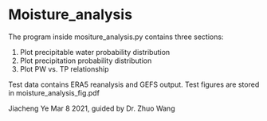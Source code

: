 # Moisture_analysis
The program inside mositure_analysis.py contains three sections:
1. Plot precipitable water probability distribution
2. Plot precipitation probability distribution
3. Plot PW vs. TP relationship

Test data contains ERA5 reanalysis and GEFS output. 
Test figures are stored in moisture_analysis_fig.pdf

Jiacheng Ye Mar 8 2021, guided by Dr. Zhuo Wang
